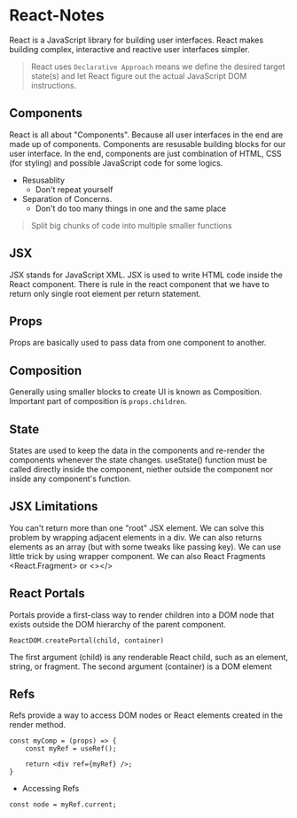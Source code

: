 # React-Notes

React is a JavaScript library for building user interfaces. React makes building complex, interactive and reactive user interfaces simpler.
> React uses ```Declarative Approach``` means we define the desired target state(s) and let React figure out the actual JavaScript DOM instructions.

## Components

React is all about "Components". Because all user interfaces in the end are made up of components. Components are resusable building blocks for our user interface. In the end, components are just combination of HTML, CSS (for styling) and possible JavaScript code for some logics.
* Resusablity
    * Don't repeat yourself
* Separation of Concerns.
    * Don't do too many things in one and the same place
> Split big chunks of code into multiple smaller functions

## JSX

JSX stands for JavaScript XML. JSX is used to write HTML code inside the React component. There is rule in the react component that we have to return only single root element per return statement.

## Props

Props are basically used to pass data from one component to another.

## Composition

Generally using smaller blocks to create UI is known as Composition. Important part of composition is `props.children`.

## State

States are used to keep the data in the components and re-render the components whenever the state changes. useState() function must be called directly inside the component, niether outside the component nor inside any component's function.


## JSX Limitations

You can't return more than one "root" JSX element. We can solve this problem by wrapping adjacent elements in a div. We can also returns elements as an array (but with some tweaks like passing key). We can use little trick by using wrapper component. We can also React Fragments <React.Fragment> or <></>

## React Portals

Portals provide a first-class way to render children into a DOM node that exists outside the DOM hierarchy of the parent component.

``` 
ReactDOM.createPortal(child, container)
```

The first argument (child) is any renderable React child, such as an element, string, or fragment. The second argument (container) is a DOM element

## Refs

Refs provide a way to access DOM nodes or React elements created in the render method.

```
const myComp = (props) => {
    const myRef = useRef();

    return <div ref={myRef} />;
}
```

* Accessing Refs
```
const node = myRef.current;
```
